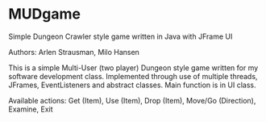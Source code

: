 # MUDgame
Simple Dungeon Crawler style game written in Java with JFrame UI

Authors: Arlen Strausman, Milo Hansen

This is a simple Multi-User (two player) Dungeon style game written for my software development class. 
Implemented through use of multiple threads, JFrames, EventListeners and abstract classes.
Main function is in UI class.

Available actions:
Get (Item),
Use (Item),
Drop (Item),
Move/Go (Direction),
Examine,
Exit
